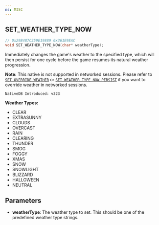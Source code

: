 ```yaml
---
ns: MISC
---
```

## SET_WEATHER_TYPE_NOW

```c
// 0x29B487C359E19889 0x361E9EAC
void SET_WEATHER_TYPE_NOW(char* weatherType);
```

Immediately changes the game's weather to the specified type, which will then persist for one cycle before the game resumes its natural weather progression.

**Note:** This native is not supported in networked sessions. Please refer to [`SET_OVERRIDE_WEATHER`](#_0xA43D5C6FE51ADBEF) or [`SET_WEATHER_TYPE_NOW_PERSIST`](#_0xED712CA327900C8A) if you want to override weather in networked sessions.

```
NativeDB Introduced: v323
```

**Weather Types:**
- CLEAR
- EXTRASUNNY
- CLOUDS
- OVERCAST
- RAIN
- CLEARING
- THUNDER
- SMOG
- FOGGY
- XMAS
- SNOW
- SNOWLIGHT
- BLIZZARD
- HALLOWEEN
- NEUTRAL

## Parameters
* **weatherType**: The weather type to set. This should be one of the predefined weather type strings.
